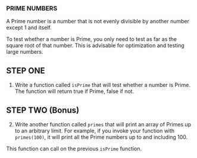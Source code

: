 ### PRIME NUMBERS

A Prime number is a number that is not evenly divisible by another number except 1 and itself.

To test whether a number is Prime, you only need to test as far as the square root of that number. This
is advisable for optimization and testing large numbers.

## STEP ONE
1. Write a function called `isPrime` that will test whether a number is Prime. The function will return true if Prime, false if not.

## STEP TWO (Bonus)
2. Write another function called `primes` that will print an array of Primes up to an arbitrary limit. For example, if you invoke your function with `primes(100)`, it will print all the Prime numbers up to and including 100. 

This function can call on the previous `isPrime` function.
